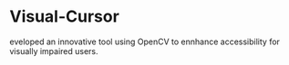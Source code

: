 # Visual-Cursor
eveloped an innovative tool using OpenCV to ennhance accessibility for visually impaired users.
